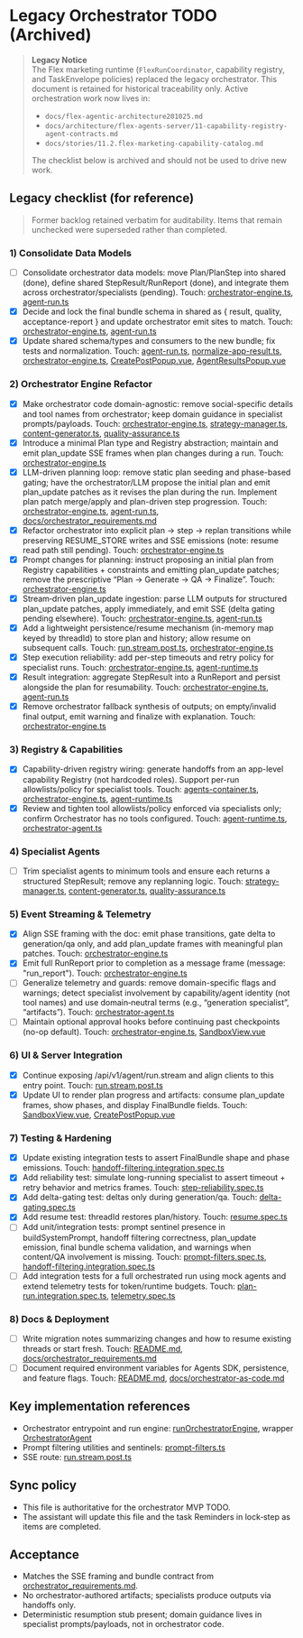 # Legacy Orchestrator TODO (Archived)

> **Legacy Notice**  
> The Flex marketing runtime (`FlexRunCoordinator`, capability registry, and TaskEnvelope policies) replaced the legacy orchestrator. This document is retained for historical traceability only. Active orchestration work now lives in:
> - `docs/flex-agentic-architecture201025.md`
> - `docs/architecture/flex-agents-server/11-capability-registry-agent-contracts.md`
> - `docs/stories/11.2.flex-marketing-capability-catalog.md`
>
> The checklist below is archived and should not be used to drive new work.

## Legacy checklist (for reference)

> Former backlog retained verbatim for auditability. Items that remain unchecked were superseded rather than completed.

### 1) Consolidate Data Models

- [ ] Consolidate orchestrator data models: move Plan/PlanStep into shared (done), define shared StepResult/RunReport (done), and integrate them across orchestrator/specialists (pending). Touch: [orchestrator-engine.ts](awesomeposter/packages/agents-server/src/services/orchestrator-engine.ts), [agent-run.ts](awesomeposter/packages/shared/src/agent-run.ts)
- [x] Decide and lock the final bundle schema in shared as { result, quality, acceptance-report } and update orchestrator emit sites to match. Touch: [orchestrator-engine.ts](awesomeposter/packages/agents-server/src/services/orchestrator-engine.ts), [agent-run.ts](awesomeposter/packages/shared/src/agent-run.ts)
- [x] Update shared schema/types and consumers to the new bundle; fix tests and normalization. Touch: [agent-run.ts](awesomeposter/packages/shared/src/agent-run.ts), [normalize-app-result.ts](awesomeposter/src/lib/normalize-app-result.ts), [orchestrator-engine.ts](awesomeposter/packages/agents-server/src/services/orchestrator-engine.ts), [CreatePostPopup.vue](awesomeposter/src/components/CreatePostPopup.vue), [AgentResultsPopup.vue](awesomeposter/src/components/AgentResultsPopup.vue)

### 2) Orchestrator Engine Refactor

- [x] Make orchestrator code domain-agnostic: remove social-specific details and tool names from orchestrator; keep domain guidance in specialist prompts/payloads. Touch: [orchestrator-engine.ts](awesomeposter/packages/agents-server/src/services/orchestrator-engine.ts), [strategy-manager.ts](awesomeposter/packages/agents-server/src/agents/strategy-manager.ts), [content-generator.ts](awesomeposter/packages/agents-server/src/agents/content-generator.ts), [quality-assurance.ts](awesomeposter/packages/agents-server/src/agents/quality-assurance.ts)
- [x] Introduce a minimal Plan type and Registry abstraction; maintain and emit plan_update SSE frames when plan changes during a run. Touch: [orchestrator-engine.ts](awesomeposter/packages/agents-server/src/services/orchestrator-engine.ts)
- [x] LLM-driven planning loop: remove static plan seeding and phase-based gating; have the orchestrator/LLM propose the initial plan and emit plan_update patches as it revises the plan during the run. Implement plan patch merge/apply and plan-driven step progression. Touch: [orchestrator-engine.ts](awesomeposter/packages/agents-server/src/services/orchestrator-engine.ts), [agent-run.ts](awesomeposter/packages/shared/src/agent-run.ts), [docs/orchestrator_requirements.md](awesomeposter/docs/orchestrator_requirements.md)
- [x] Refactor orchestrator into explicit plan → step → replan transitions while preserving RESUME_STORE writes and SSE emissions (note: resume read path still pending). Touch: [orchestrator-engine.ts](awesomeposter/packages/agents-server/src/services/orchestrator-engine.ts)
- [x] Prompt changes for planning: instruct proposing an initial plan from Registry capabilities + constraints and emitting plan_update patches; remove the prescriptive “Plan → Generate → QA → Finalize”. Touch: [orchestrator-engine.ts](awesomeposter/packages/agents-server/src/services/orchestrator-engine.ts)
- [x] Stream‑driven plan_update ingestion: parse LLM outputs for structured plan_update patches, apply immediately, and emit SSE (delta gating pending elsewhere). Touch: [orchestrator-engine.ts](awesomeposter/packages/agents-server/src/services/orchestrator-engine.ts), [agent-run.ts](awesomeposter/packages/shared/src/agent-run.ts)
- [x] Add a lightweight persistence/resume mechanism (in-memory map keyed by threadId) to store plan and history; allow resume on subsequent calls. Touch: [run.stream.post.ts](awesomeposter/packages/agents-server/routes/api/v1/agent/run.stream.post.ts), [orchestrator-engine.ts](awesomeposter/packages/agents-server/src/services/orchestrator-engine.ts)
- [x] Step execution reliability: add per-step timeouts and retry policy for specialist runs. Touch: [orchestrator-engine.ts](awesomeposter/packages/agents-server/src/services/orchestrator-engine.ts), [agent-runtime.ts](awesomeposter/packages/agents-server/src/services/agent-runtime.ts)
 - [x] Result integration: aggregate StepResult into a RunReport and persist alongside the plan for resumability. Touch: [orchestrator-engine.ts](awesomeposter/packages/agents-server/src/services/orchestrator-engine.ts), [agent-run.ts](awesomeposter/packages/shared/src/agent-run.ts)
- [x] Remove orchestrator fallback synthesis of outputs; on empty/invalid final output, emit warning and finalize with explanation. Touch: [orchestrator-engine.ts](awesomeposter/packages/agents-server/src/services/orchestrator-engine.ts)

### 3) Registry & Capabilities

- [x] Capability-driven registry wiring: generate handoffs from an app-level capability Registry (not hardcoded roles). Support per-run allowlists/policy for specialist tools. Touch: [agents-container.ts](awesomeposter/packages/agents-server/src/services/agents-container.ts), [orchestrator-engine.ts](awesomeposter/packages/agents-server/src/services/orchestrator-engine.ts), [agent-runtime.ts](awesomeposter/packages/agents-server/src/services/agent-runtime.ts)
- [x] Review and tighten tool allowlists/policy enforced via specialists only; confirm Orchestrator has no tools configured. Touch: [agent-runtime.ts](awesomeposter/packages/agents-server/src/services/agent-runtime.ts), [orchestrator-agent.ts](awesomeposter/packages/agents-server/src/services/orchestrator-agent.ts)

### 4) Specialist Agents

- [ ] Trim specialist agents to minimum tools and ensure each returns a structured StepResult; remove any replanning logic. Touch: [strategy-manager.ts](awesomeposter/packages/agents-server/src/agents/strategy-manager.ts), [content-generator.ts](awesomeposter/packages/agents-server/src/agents/content-generator.ts), [quality-assurance.ts](awesomeposter/packages/agents-server/src/agents/quality-assurance.ts)

### 5) Event Streaming & Telemetry

- [x] Align SSE framing with the doc: emit phase transitions, gate delta to generation/qa only, and add plan_update frames with meaningful plan patches. Touch: [orchestrator-engine.ts](awesomeposter/packages/agents-server/src/services/orchestrator-engine.ts)
- [x] Emit full RunReport prior to completion as a message frame (message: "run_report"). Touch: [orchestrator-engine.ts](awesomeposter/packages/agents-server/src/services/orchestrator-engine.ts)
- [ ] Generalize telemetry and guards: remove domain-specific flags and warnings; detect specialist involvement by capability/agent identity (not tool names) and use domain‑neutral terms (e.g., “generation specialist”, “artifacts”). Touch: [orchestrator-agent.ts](awesomeposter/packages/agents-server/src/services/orchestrator-agent.ts)
- [ ] Maintain optional approval hooks before continuing past checkpoints (no-op default). Touch: [orchestrator-engine.ts](awesomeposter/packages/agents-server/src/services/orchestrator-engine.ts), [SandboxView.vue](awesomeposter/src/views/SandboxView.vue)

### 6) UI & Server Integration

- [x] Continue exposing /api/v1/agent/run.stream and align clients to this entry point. Touch: [run.stream.post.ts](awesomeposter/packages/agents-server/routes/api/v1/agent/run.stream.post.ts)
- [x] Update UI to render plan progress and artifacts: consume plan_update frames, show phases, and display FinalBundle fields. Touch: [SandboxView.vue](awesomeposter/src/views/SandboxView.vue), [CreatePostPopup.vue](awesomeposter/src/components/CreatePostPopup.vue)

### 7) Testing & Hardening

- [x] Update existing integration tests to assert FinalBundle shape and phase emissions. Touch: [handoff-filtering.integration.spec.ts](awesomeposter/packages/agents-server/__tests__/handoff-filtering.integration.spec.ts)
 - [x] Add reliability test: simulate long-running specialist to assert timeout + retry behavior and metrics frames. Touch: [step-reliability.spec.ts](awesomeposter/packages/agents-server/__tests__/step-reliability.spec.ts)
 - [x] Add delta-gating test: deltas only during generation/qa. Touch: [delta-gating.spec.ts](awesomeposter/packages/agents-server/__tests__/delta-gating.spec.ts)
 - [x] Add resume test: threadId restores plan/history. Touch: [resume.spec.ts](awesomeposter/packages/agents-server/__tests__/resume.spec.ts)
- [ ] Add unit/integration tests: prompt sentinel presence in buildSystemPrompt, handoff filtering correctness, plan_update emission, final bundle schema validation, and warnings when content/QA involvement is missing. Touch: [prompt-filters.spec.ts](awesomeposter/packages/agents-server/__tests__/prompt-filters.spec.ts), [handoff-filtering.integration.spec.ts](awesomeposter/packages/agents-server/__tests__/handoff-filtering.integration.spec.ts)
- [ ] Add integration tests for a full orchestrated run using mock agents and extend telemetry tests for token/runtime budgets. Touch: [plan-run.integration.spec.ts](awesomeposter/packages/agents-server/__tests__/plan-run.integration.spec.ts), [telemetry.spec.ts](awesomeposter/packages/agents-server/__tests__/telemetry.spec.ts)

### 8) Docs & Deployment

- [ ] Write migration notes summarizing changes and how to resume existing threads or start fresh. Touch: [README.md](awesomeposter/README.md), [docs/orchestrator_requirements.md](awesomeposter/docs/orchestrator_requirements.md:1)
- [ ] Document required environment variables for Agents SDK, persistence, and feature flags. Touch: [README.md](awesomeposter/README.md), [docs/orchestrator-as-code.md](awesomeposter/docs/orchestrator-as-code.md)

## Key implementation references

- Orchestrator entrypoint and run engine: [runOrchestratorEngine](awesomeposter/packages/agents-server/src/services/orchestrator-engine.ts:157), wrapper [OrchestratorAgent](awesomeposter/packages/agents-server/src/services/orchestrator-agent.ts:1)
- Prompt filtering utilities and sentinels: [prompt-filters.ts](awesomeposter/packages/agents-server/src/utils/prompt-filters.ts:1)
- SSE route: [run.stream.post.ts](awesomeposter/packages/agents-server/routes/api/v1/agent/run.stream.post.ts:1)

## Sync policy

- This file is authoritative for the orchestrator MVP TODO.
- The assistant will update this file and the task Reminders in lock‑step as items are completed.

## Acceptance

- Matches the SSE framing and bundle contract from [orchestrator_requirements.md](awesomeposter/docs/orchestrator_requirements.md:87).
- No orchestrator-authored artifacts; specialists produce outputs via handoffs only.
- Deterministic resumption stub present; domain guidance lives in specialist prompts/payloads, not in orchestrator code.
